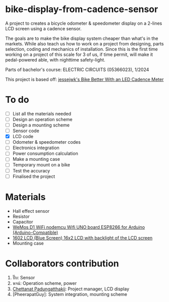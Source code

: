 # bike-display-from-cadence-sensor
A project to creates a bicycle odometer & speedometer display on a 2-lines LCD screen using a cadence sensor.

The goals are to make the bike display system cheaper than what's in the markets. While also teach us how to work on a project from designing, parts selection, coding and mechanics of installation. Since this is the first time working on a project of this scale for 3 of us, if time permit, will make it pedal-powered able, with nighttime safety-light.

Parts of bachelor's course: ELECTRIC CIRCUITS (05366023), 1/2024

This project is based off: [jessejwk's Bike Better With an LED Cadence Meter](https://www.instructables.com/Bike-better-with-an-LED-cadence-meter/)

# To do
- [ ] List all the materials needed
- [ ] Design an operation scheme
- [ ] Design a mounting scheme
- [ ] Sensor code
- [X] LCD code
- [ ] Odometer & speedometer codes
- [ ] Electronics integration
- [ ] Power consumption calculation
- [ ] Make a mounting case
- [ ] Temporary mount on a bike
- [ ] Test the accuracy
- [ ] Finalised the project

# Materials
- Hall effect sensor
- Resistor
- Capacitor
- [WeMos D1 WiFi nodemcu Wifi UNO board ESP8266 for Arduino (Arduino-Compatible)](https://www.allnewstep.com/product/1057/wemos-d1-wifi-nodemcu-wifi-uno-board-esp8266-for-arduino-arduino-compatible)
- [1602 LCD (Blue Screen) 16x2 LCD with backlight of the LCD screen](https://www.allnewstep.com/product/142/1602-lcd-blue-screen-16x2-lcd-with-backlight-of-the-lcd-screen)
- Mounting case

# Collaborators contribution
1. ปั๊บ: Sensor
2. พจน์: Operation scheme, power
3. [Chettanat Padungatthakij](https://github.com/Chettanat-Pa): Project manager, LCD display
4. [PheerapatGuy]: System integration, mounting scheme
